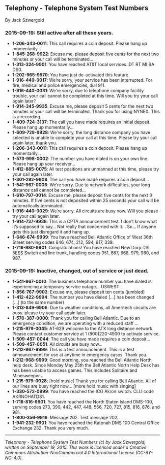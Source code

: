 ## Telephony - Telephone System Test Numbers

By Jack Szwergold

### 2015-09-19: Still active after all these years.

- **1-206-343-0011**: This call requires a coin deposit. Please hang up momentarily…
- **1-845-268-9922**: Excuse me, please deposit five cents for the next two minutes or your call will be terminated…
- **1-313-324-9901**: You have reached AT&T local services. DT RT MI BA DS0.
- **1-202-965-9970**: You have just de-activated this feature.
- **1-916-440-0017**: We’re sorry, your service has been interrupted. For fire, medical and police emergencies, dial 911.
- **1-916-440-0031**: We’re sorry, due to telephone company facility trouble, your call cannot be completed at this time. Will you try your call again later?
- **1-914-345-9935**: Excuse me, please deposit 5 cents for the next two minutes or your call will be terminated. Thank you for using NYNEX. This is a recording.
- **1-409-724-3137**: The call you have made requires an initial deposit. Please hang up momentarily…
- **1-609-729-9928**: We’re sorry, the long distance company you have selected is unable to complete your call at this time. Please try your call again later, thank you.
- **1-206-343-0011**: This call requires a coin deposit. Please hang up momentarily…
- **1-573-996-0002**: The number you have dialed is on your own line. Please hang up your receiver…
- **1-412-885-0075**: All test positions are unmanned at this time, please try your call again later.
- **1-301-292-9908**: The call you have made requires a coin deposit…
- **1-541-967-0006**: We’re sorry. Due to network difficulties, your long distance call cannot be completed…
- **1-610-797-0014**: Excuse me, please deposit five cents for the next 3 minutes. If five cents is not deposited within 25 seconds your call will be automatically terminated.
- **1-916-440-0029**: We’re sorry. All circuits are busy now. Will you please try your call again later.
- **1-914-737-9938**: This is a CPTA announcement test. I don’t know what it’s supposed to say… Not really that concerned with it… So… If anyone gets this just disregard it and hang up.
- **1-646-674-9999**: You have reached Bell Atlantic Office of West 36th Street serving codes 646, 674, 212, 594, 917, 339.
- **1-718-980-9901**: Congratulations! You have reached New Dorp DSL 5ESS Switch and line trunk, handling codes 351, 667, 668, 979, 980, and 987.

### 2015-09-19: Inactive, changed, out of service or just dead.

- **1-541-967-0010**: The business telephone number you have dialed is experiencing a temporary service outage… USWEST
- **1-856-767-9903**: Excuse me, please deposit ten cents (jumbled)
- **1-412-422-9994**: The number you have dialed […] has been changed […] (to the same number)
- **1-313-849-9906**: Due to weather conditions, all Ameritech circuits are busy. please try your call again later.
- **1-570-387-0000**: Thank you for calling Bell Atlantic. Due to an emergency condition, we are operating with a reduced staff …
- **1-215-979-0045**: AT-629 welcome to the ATX long distance network. Please contact customer service at 1 (800)220-4900 to activate service.
- **1-509-457-0044**: The call you have made requires a coin deposit…
- **1-509-457-0051**: All circuits are busy now…
- **1-212-967-9999**: This is a test announcement. This is a test announcement for use at anytime in emergency cases. Thank you.
- **1-212-968-9999**: Good morning, you reached the Bell Atlantic North help desk. Since Monday May 25th the Bell Atlantic North Help Desk has has been unable to access games. This includes Solitaire and Minesweeper…
- **1-215-979-0028**: [hold music] Thank you for calling Bell Atlantic. All of our lines are busy right now… [more hold music with singing]
- **1-330-572-0999**: You have reached the ICG Akron switch. CLLI code AKRNOHATDS1.
- **1-718-816-9901**: You have reached the North Staten Island DMS-100, serving codes 273, 390, 442, 447, 448, 556, 720, 727, 815, 816, 876, and 981.
- **1-800-356-9919**: Message 202. Test message 202.
- **1-941-232-9901**: You have reached the Katonah DMS 100 Central Office Exchange 232. Thank you very much.

***

*Telephony - Telephone System Test Numbers (c) by Jack Szwergold; written on September 19, 2015. This work is licensed under a Creative Commons Attribution-NonCommercial 4.0 International License (CC-BY-NC-4.0).*